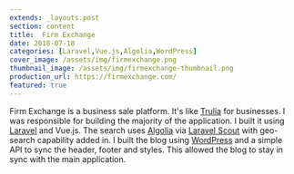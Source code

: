 ```yaml
---
extends: _layouts.post
section: content
title:  Firm Exchange
date: 2018-07-18
categories: [Laravel,Vue.js,Algolia,WordPress]
cover_image: /assets/img/firmexchange.png
thumbnail_image: /assets/img/firmexchange-thumbnail.png
production_url: https://firmexchange.com/
featured: true
---
```

Firm Exchange is a business sale platform. It's like [Trulia](https://www.trulia.com/) for businesses. I was responsible for building the majority of the application. I built it using [Laravel](https://laravel.com/) and Vue.js. The search uses [Algolia](https://www.algolia.com/) via [Laravel Scout](https://laravel.com/docs/5.8/scout) with geo-search capability added in. I built the blog using [WordPress](https://wordpress.org/) and a simple API to sync the header, footer and styles. This allowed the blog to stay in sync with the main application.
